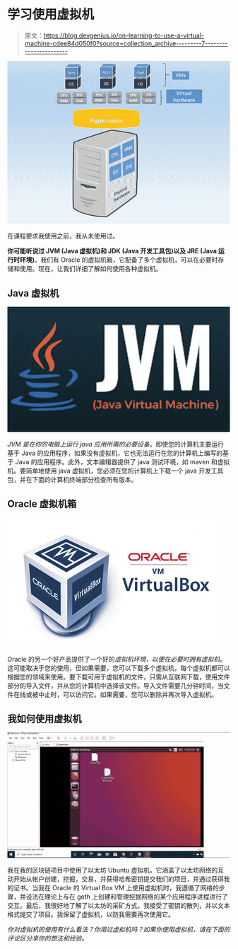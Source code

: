 # 学习使用虚拟机

> 原文：<https://blog.devgenius.io/on-learning-to-use-a-virtual-machine-cdee84d050f0?source=collection_archive---------7----------------------->

![](img/219744d4b93305742af79595bdffc40a.png)

在课程要求我使用之前，我从未使用过。

**你可能听说过 JVM (Java 虚拟机)和 JDK (Java 开发工具包)以及 JRE (Java 运行时环境)**。我们有 Oracle 的虚拟机箱，它配备了多个虚拟机，可以在必要时存储和使用。现在，让我们详细了解如何使用各种虚拟机。

## Java 虚拟机

![](img/6ed399090ab28aec955463c69ea9a04f.png)

*JVM 是在你的电脑上运行 java 应用所需的必要设备*。即使您的计算机主要运行基于 Java 的应用程序，如果没有虚拟机，它也无法运行在您的计算机上编写的基于 Java 的应用程序。此外，文本编辑器提供了 java 测试环境，如 maven 和虚拟机。要简单地使用 java 虚拟机，您必须在您的计算机上下载一个 java 开发工具包，并在下面的计算机终端部分检查所有版本。

## Oracle 虚拟机箱

![](img/dc7f92d77483002f7e0a339395ee3208.png)

Oracle 的另一个好产品提供了一个好的*虚拟机环境，以便在必要时拥有虚拟机*。这可能取决于您的使用，但如果需要，您可以下载多个虚拟机，每个虚拟机都可以根据您的领域来使用。要下载可用于虚拟机的文件，只需从互联网下载，使用文件部分的导入文件，并从您的计算机中选择该文件。导入文件需要几分钟时间，当文件在线或被中止时，可以访问它。如果需要，您可以删除并再次导入虚拟机。

## 我如何使用虚拟机

![](img/511e78c019365f96a45f7ce85247396e.png)

我在我的区块链项目中使用了以太坊 Ubuntu 虚拟机。它涵盖了以太坊网络的互动开始从帐户创建，挖掘，交易，并获得哈希密钥提交我们的项目，并通过获得我的证书。当我在 Oracle 的 Virtual Box VM 上使用虚拟机时，我遵循了网络的步骤，并设法在理论上与在 geth 上创建和管理挖掘网络的某个应用程序进程进行了交互。最后，我很好地了解了以太坊的采矿方式。我接受了密钥的散列，并以文本格式提交了项目。我保留了虚拟机，以防我需要再次使用它。

*你对虚拟机的使用有什么看法？你用过虚拟机吗？如果你使用虚拟机，请在下面的评论区分享你的想法和经验。*